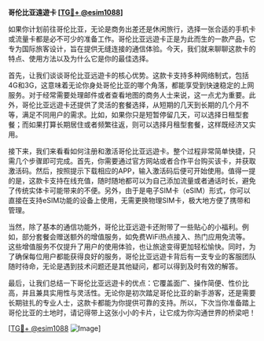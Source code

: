 **哥伦比亚遠遊卡 [[TG💪+ @esim1088](https://t.me/s/esim1088)]**

如果你计划前往哥伦比亚，无论是商务出差还是休闲旅行，选择一张合适的手机卡或流量卡都是必不可少的准备工作。哥伦比亚远遊卡正是为此而生的一款产品，它专为国际旅客设计，旨在提供无缝连接的通信体验。今天，我们就来聊聊这款卡的特点、使用方法以及为什么它是你的最佳选择。

首先，让我们谈谈哥伦比亚远遊卡的核心优势。这款卡支持多种网络制式，包括4G和3G，这意味着无论你身处哥伦比亚的哪个角落，都能享受到快速稳定的上网服务。对于经常需要处理邮件或者查看地图的商务人士来说，这一点尤为重要。此外，哥伦比亚远遊卡还提供了灵活的套餐选择，从短期的几天到长期的几个月不等，满足不同用户的需求。比如，如果你只是短暂停留几天，可以选择日租型套餐；而如果打算长期居住或者频繁往返，则可以选择月租型套餐，这样既经济又实用。

接下来，我们来看看如何注册和激活哥伦比亚远遊卡。整个过程非常简单快捷，只需几个步骤即可完成。首先，你需要通过官方网站或者合作平台购买该卡，并获取激活码。然后，按照提示下载相应的APP，输入激活码后便可开始使用。值得一提的是，这款卡支持在线充值，随时随地都可以为自己添加流量或者通话时长，避免了传统实体卡可能带来的不便。另外，由于是电子SIM卡（eSIM）形式，你可以直接在支持eSIM功能的设备上使用，无需更换物理SIM卡，极大地方便了携带和管理。

当然，除了基本的通信功能外，哥伦比亚远遊卡还附带了一些贴心的小福利。例如，部分套餐会赠送额外的增值服务，如免费WiFi热点接入、热门应用免流等。这些增值服务不仅提升了用户的使用体验，也让旅途变得更加轻松愉快。同时，为了确保每位用户都能获得良好的服务，哥伦比亚远遊卡背后有一支专业的客服团队随时待命，无论是遇到技术问题还是其他疑问，都可以得到及时有效的解答。

最后，让我们总结一下哥伦比亚远遊卡的优点：它覆盖面广、操作简便、性价比高，并且兼具实用性与灵活性。无论你是初次踏足哥伦比亚的新手游客，还是需要长期驻扎的专业人士，这款卡都能为你提供可靠的支持。所以，下次当你准备踏上哥伦比亚的土地时，请记得带上这张小小的卡片，让它成为你沟通世界的桥梁吧！

[[TG💪+ @esim1088](https://t.me/s/esim1088) ![Image](https://i.postimg.cc/4NQfJmqS/Snipaste-2025-05-13-00-14-12.png)]